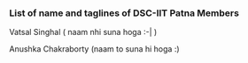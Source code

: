 ### List of name and taglines of DSC-IIT Patna Members 

Vatsal Singhal
 ( naam nhi suna hoga :-| )

Anushka Chakraborty (naam to suna hi hoga :)
